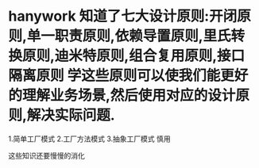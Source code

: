 # hanywork 知道了七大设计原则:开闭原则,单一职责原则,依赖导置原则,里氏转换原则,迪米特原则,组合复用原则,接口隔离原则 学这些原则可以使我们能更好的理解业务场景,然后使用对应的设计原则,解决实际问题.
1.简单工厂模式
2.工厂方法模式
3.抽象工厂模式 慎用

这些知识还要慢慢的消化

